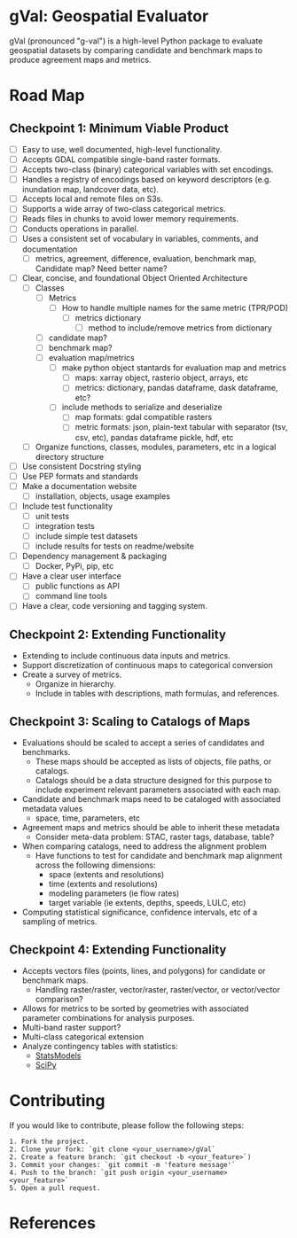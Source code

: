 # gVal: Geospatial Evaluator
gVal (pronounced "g-val") is a high-level Python package to evaluate geospatial datasets by comparing candidate and benchmark maps to produce agreement maps and metrics.

# Road Map

## Checkpoint 1: Minimum Viable Product
- [ ] Easy to use, well documented, high-level functionality.
- [ ] Accepts GDAL compatible single-band raster formats.
- [ ] Accepts two-class (binary) categorical variables with set encodings.
- [ ] Handles a registry of encodings based on keyword descriptors (e.g. inundation map, landcover data, etc).
- [ ] Accepts local and remote files on S3s.
- [ ] Supports a wide array of two-class categorical metrics.
- [ ] Reads files in chunks to avoid lower memory requirements.
- [ ] Conducts operations in parallel.
- [ ] Uses a consistent set of vocabulary in variables, comments, and documentation
    - [ ] metrics, agreement, difference, evaluation, benchmark map, Candidate map? Need better name?
- [ ] Clear, concise, and foundational Object Oriented Architecture
    - [ ] Classes
        - [ ] Metrics
            - [ ] How to handle multiple names for the same metric (TPR/POD)
                - [ ] metrics dictionary
                    - [ ] method to include/remove metrics from dictionary
        - [ ] candidate map?
        - [ ] benchmark map?
        - [ ] evaluation map/metrics
            - [ ] make python object stantards for evaluation map and metrics
                - [ ] maps: xarray object, rasterio object, arrays, etc
                - [ ] metrics: dictionary, pandas dataframe, dask dataframe, etc?
            - [ ] include methods to serialize and deserialize
                - [ ] map formats: gdal compatible rasters
                - [ ] metric formats: json, plain-text tabular with separator (tsv, csv, etc), pandas dataframe pickle, hdf, etc
     - [ ] Organize functions, classes, modules, parameters, etc in a logical directory structure
- [ ] Use consistent Docstring styling
- [ ] Use PEP formats and standards
- [ ] Make a documentation website
    - [ ] installation, objects, usage examples
- [ ] Include test functionality
    - [ ] unit tests
    - [ ] integration tests
    - [ ] include simple test datasets
    - [ ] include results for tests on readme/website
- [ ] Dependency management & packaging
    - [ ] Docker, PyPi, pip, etc
- [ ] Have a clear user interface
    - [ ] public functions as API
    - [ ] command line tools
- [ ] Have a clear, code versioning and tagging system.

## Checkpoint 2: Extending Functionality
- Extending to include continuous data inputs and metrics.
- Support discretization of continuous maps to categorical conversion
- Create a survey of metrics.
    - Organize in hierarchy.
    - Include in tables with descriptions, math formulas, and references.

## Checkpoint 3: Scaling to Catalogs of Maps
- Evaluations should be scaled to accept a series of candidates and benchmarks.
    - These maps should be accepted as lists of objects, file paths, or catalogs.
    - Catalogs should be a data structure designed for this purpose to include experiment relevant parameters associated with each map.
- Candidate and benchmark maps need to be cataloged with associated metadata values
    - space, time, parameters, etc
- Agreement maps and metrics should be able to inherit these metadata 
    - Consider meta-data problem: STAC, raster tags, database, table?
- When comparing catalogs, need to address the alignment problem
    - Have functions to test for candidate and benchmark map alignment across the following dimensions:
        - space (extents and resolutions)
        - time (extents and resolutions)
        - modeling parameters (ie flow rates)
        - target variable (ie extents, depths, speeds, LULC, etc)
- Computing statistical significance, confidence intervals, etc of a sampling of metrics.

## Checkpoint 4: Extending Functionality
- Accepts vectors files (points, lines, and polygons) for candidate or benchmark maps.
    - Handling raster/raster, vector/raster, raster/vector, or vector/vector comparison?
- Allows for metrics to be sorted by geometries with associated parameter combinations for analysis purposes.
- Multi-band raster support?
- Multi-class categorical extension
- Analyze contingency tables with statistics:
    - [StatsModels](https://www.statsmodels.org/stable/contingency_tables.html)
    - [SciPy](https://docs.scipy.org/doc/scipy-0.18.0/reference/stats.html#contingency-table-functions)

# Contributing

If you would like to contribute, please follow the following steps:

    1. Fork the project.
    2. Clone your fork: `git clone <your_username>/gVal`
    2. Create a feature branch: `git checkout -b <your_feature>`)
    3. Commit your changes: `git commit -m 'feature message'`
    4. Push to the branch: `git push origin <your_username> <your_feature>`
    5. Open a pull request.

# References
